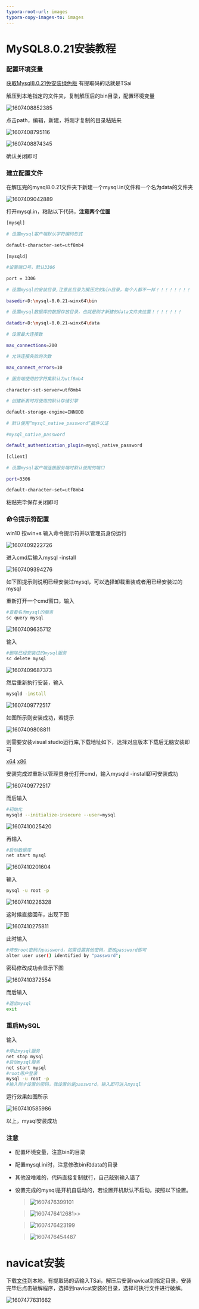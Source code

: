 ```yaml
---
typora-root-url: images
typora-copy-images-to: images
---
```


# MySQL8.0.21安装教程

### 配置环境变量

[获取Mysql8.0.21免安装绿色版](https://pan.baidu.com/s/1uaCmx4_PN37KkFRwj4dSfA) 有提取码的话就是TSai

解压到本地指定的文件夹，复制解压后的bin目录，配置环境变量

![1607408852385](/1607408852385.png)

点击path，编辑，新建，将刚才复制的目录粘贴来

![1607408795116](/1607408795116.png)

![1607408874345](/1607408874345.png)

确认关闭即可

### 建立配置文件

在解压完的mysql8.0.21文件夹下新建一个mysql.ini文件和一个名为data的文件夹

![1607409042889](/1607409042889.png)

打开mysql.in，粘贴以下代码，**注意两个位置** 

```bash
[mysql]
 
# 设置mysql客户端默认字符编码形式
 
default-character-set=utf8mb4
 
[mysqld]
 
#设置端口号，默认3306
 
port = 3306
 
# 设置mysql的安装目录,注意此目录为解压完的bin目录，每个人都不一样！！！！！！！！
 
basedir=D:\mysql-8.0.21-winx64\bin
 
# 设置mysql数据库的数据存放目录，也就是刚才新建的data文件夹位置！！！！！！！
 
datadir=D:\mysql-8.0.21-winx64\data
 
# 设置最大连接数
 
max_connections=200
 
# 允许连接失败的次数
 
max_connect_errors=10
 
# 服务端使用的字符集默认为utf8mb4
 
character-set-server=utf8mb4
 
# 创建新表时将使用的默认存储引擎
 
default-storage-engine=INNODB
 
# 默认使用“mysql_native_password”插件认证
 
#mysql_native_password
 
default_authentication_plugin=mysql_native_password
 
[client]
 
# 设置mysql客户端连接服务端时默认使用的端口
 
port=3306
 
default-character-set=utf8mb4
```

粘贴完毕保存关闭即可

### 命令提示符配置

win10 按win+s 输入命令提示符并以管理员身份运行

![1607409222726](/1607409222726.png)

进入cmd后输入mysql -install

![1607409394276](/1607409394276.png)

如下图提示则说明已经安装过mysql，可以选择卸载重装或者用已经安装过的mysql

重新打开一个cmd窗口，输入

```bash
#查看名为mysql的服务
sc query mysql
```

![1607409635712](/1607409635712.png)

输入

```bash
#删除已经安装过的mysql服务
sc delete mysql
```

![1607409687373](/1607409687373.png)

然后重新执行安装，输入

```bash
mysqld -install
```

![1607409772517](/1607409772517.png)

如图所示则安装成功，若提示

![1607409808811](/1607409808811.png)

则需要安装visual studio运行库,下载地址如下，选择对应版本下载后无脑安装即可

[x64](https://aka.ms/vs/16/release/vc_redist.x64.exe)   	 [x86](https://aka.ms/vs/16/release/vc_redist.x86.exe)

安装完成过重新以管理员身份打开cmd，输入mysqld -install即可安装成功

![1607409772517](/1607409772517.png)

而后输入

```bash
#初始化
mysqld --initialize-insecure --user=mysql
```

![1607410025420](/1607410025420.png)

再输入

```bash
#启动数据库
net start mysql
```

![1607410201604](/1607410201604.png)

输入

```bash
mysql -u root -p
```

![1607410226328](/1607410226328.png)

这时候直接回车，出现下图

![1607410275811](/1607410275811.png)

此时输入

```bash
#修改root密码为password，如需设置其他密码，更改password即可
alter user user() identified by "password";
```

密码修改成功会显示下图

![1607410372554](/1607410372554.png)

而后输入

```bash
#退出mysql
exit
```

### 重启MySQL

输入

```bash
#停止mysql服务
net stop mysql
#启动mysql服务
net start mysql
#root用户登录
mysql -u root -p
#输入刚才设置的密码，我设置的是password，输入即可进入mysql
```

运行效果如图所示

![1607410585986](/1607410585986.png)

以上，mysql安装成功

### 注意

+ 配置环境变量，注意bin的目录

+ 配置mysql.ini时，注意修改bin和data的目录

+ 其他没啥难的，代码直接复制就行，自己敲别输入错了

+ 设置完成的mysql是开机自启动的，若设置开机默认不启动，按照以下设置。

  > ![1607476399101](/1607476399101.png)

  > ![1607476412681](/1607476412681.png)>>

  > ![1607476423199](/1607476423199.png)

  > ![1607476454487](/1607476454487.png)

# navicat安装

下载[文件](https://pan.baidu.com/s/1iYJshHcdbeH-Ys0Pm4uvZw)到本地，有提取码的话输入TSai，解压后安装navicat到指定目录，安装完毕后点击破解程序，选择到navicat安装的目录，选择可执行文件进行破解。

 ![1607477631662](/1607477631662.png)